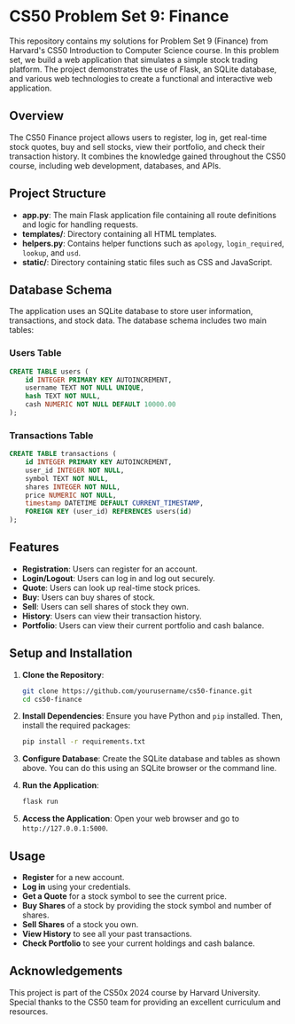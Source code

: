 
# CS50 Problem Set 9: Finance

This repository contains my solutions for Problem Set 9 (Finance) from Harvard's CS50 Introduction to Computer Science course. In this problem set, we build a web application that simulates a simple stock trading platform. The project demonstrates the use of Flask, an SQLite database, and various web technologies to create a functional and interactive web application.

## Overview

The CS50 Finance project allows users to register, log in, get real-time stock quotes, buy and sell stocks, view their portfolio, and check their transaction history. It combines the knowledge gained throughout the CS50 course, including web development, databases, and APIs.

## Project Structure

- **app.py**: The main Flask application file containing all route definitions and logic for handling requests.
- **templates/**: Directory containing all HTML templates.
- **helpers.py**: Contains helper functions such as `apology`, `login_required`, `lookup`, and `usd`.
- **static/**: Directory containing static files such as CSS and JavaScript.

## Database Schema

The application uses an SQLite database to store user information, transactions, and stock data. The database schema includes two main tables:

### Users Table

```sql
CREATE TABLE users (
    id INTEGER PRIMARY KEY AUTOINCREMENT,
    username TEXT NOT NULL UNIQUE,
    hash TEXT NOT NULL,
    cash NUMERIC NOT NULL DEFAULT 10000.00
);
```

### Transactions Table

```sql
CREATE TABLE transactions (
    id INTEGER PRIMARY KEY AUTOINCREMENT, 
    user_id INTEGER NOT NULL, 
    symbol TEXT NOT NULL, 
    shares INTEGER NOT NULL, 
    price NUMERIC NOT NULL, 
    timestamp DATETIME DEFAULT CURRENT_TIMESTAMP, 
    FOREIGN KEY (user_id) REFERENCES users(id)
);
```

## Features

- **Registration**: Users can register for an account.
- **Login/Logout**: Users can log in and log out securely.
- **Quote**: Users can look up real-time stock prices.
- **Buy**: Users can buy shares of stock.
- **Sell**: Users can sell shares of stock they own.
- **History**: Users can view their transaction history.
- **Portfolio**: Users can view their current portfolio and cash balance.

## Setup and Installation

1. **Clone the Repository**:
    ```sh
    git clone https://github.com/yourusername/cs50-finance.git
    cd cs50-finance
    ```

2. **Install Dependencies**:
    Ensure you have Python and `pip` installed. Then, install the required packages:
    ```sh
    pip install -r requirements.txt
    ```

3. **Configure Database**:
    Create the SQLite database and tables as shown above. You can do this using an SQLite browser or the command line.

4. **Run the Application**:
    ```sh
    flask run
    ```

5. **Access the Application**:
    Open your web browser and go to `http://127.0.0.1:5000`.

## Usage

- **Register** for a new account.
- **Log in** using your credentials.
- **Get a Quote** for a stock symbol to see the current price.
- **Buy Shares** of a stock by providing the stock symbol and number of shares.
- **Sell Shares** of a stock you own.
- **View History** to see all your past transactions.
- **Check Portfolio** to see your current holdings and cash balance.

## Acknowledgements

This project is part of the CS50x 2024 course by Harvard University. Special thanks to the CS50 team for providing an excellent curriculum and resources.
